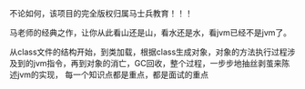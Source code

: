 不论如何，该项目的完全版权归属马士兵教育！！！

马老师的经典之作，让你从此看山还是山，看水还是水，看jvm已经不是jvm了。

从class文件的结构开始，到类加载，根据class生成对象，对象的方法执行过程涉及到的jvm指令，再到对象的消亡，GC回收，整个过程，一步步地抽丝剥茧来陈述jvm的实现，
每一个知识点都是重点，都是面试的重点
